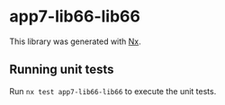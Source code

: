 # app7-lib66-lib66

This library was generated with [Nx](https://nx.dev).

## Running unit tests

Run `nx test app7-lib66-lib66` to execute the unit tests.

